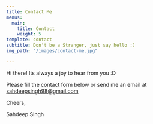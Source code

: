 ```yaml
---
title: Contact Me
menus:
  main:
    title: Contact
    weight: 5
template: contact
subtitle: Don't be a Stranger, just say hello :)
img_path: "/images/contact-me.jpg"

---
```

Hi there! Its always a joy to hear from you :D

Please fill the contact form below or send me an email at [sahdeepsingh98@gmail.com](mailto:sahdeepsingh98@gmail.com)

Cheers,

Sahdeep Singh